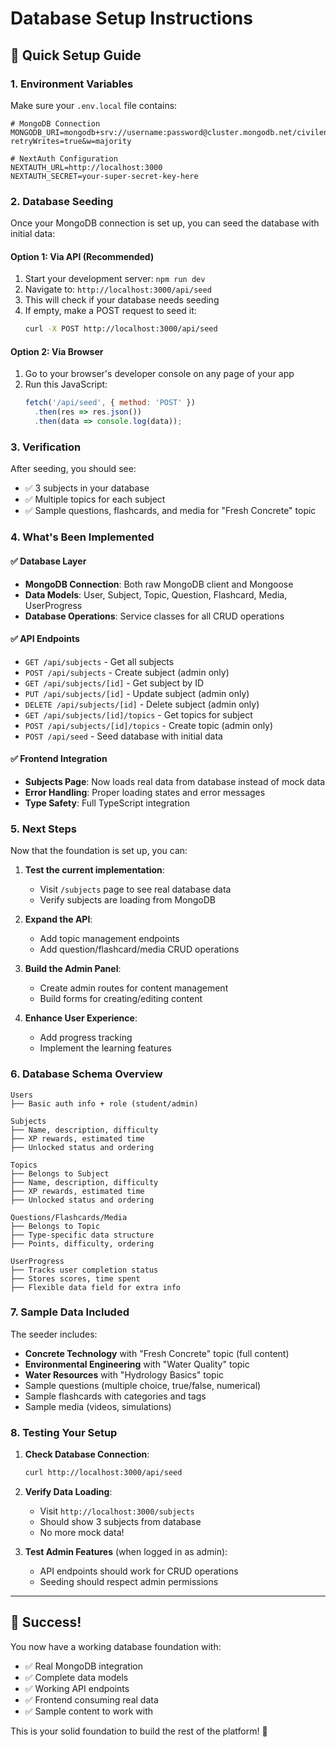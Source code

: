 # Database Setup Instructions

## 🚀 Quick Setup Guide

### 1. Environment Variables
Make sure your `.env.local` file contains:

```env
# MongoDB Connection
MONGODB_URI=mongodb+srv://username:password@cluster.mongodb.net/civilengquiz?retryWrites=true&w=majority

# NextAuth Configuration
NEXTAUTH_URL=http://localhost:3000
NEXTAUTH_SECRET=your-super-secret-key-here
```

### 2. Database Seeding

Once your MongoDB connection is set up, you can seed the database with initial data:

#### Option 1: Via API (Recommended)
1. Start your development server: `npm run dev`
2. Navigate to: `http://localhost:3000/api/seed`
3. This will check if your database needs seeding
4. If empty, make a POST request to seed it:
   ```bash
   curl -X POST http://localhost:3000/api/seed
   ```

#### Option 2: Via Browser
1. Go to your browser's developer console on any page of your app
2. Run this JavaScript:
   ```javascript
   fetch('/api/seed', { method: 'POST' })
     .then(res => res.json())
     .then(data => console.log(data));
   ```

### 3. Verification

After seeding, you should see:
- ✅ 3 subjects in your database
- ✅ Multiple topics for each subject
- ✅ Sample questions, flashcards, and media for "Fresh Concrete" topic

### 4. What's Been Implemented

#### ✅ Database Layer
- **MongoDB Connection**: Both raw MongoDB client and Mongoose
- **Data Models**: User, Subject, Topic, Question, Flashcard, Media, UserProgress
- **Database Operations**: Service classes for all CRUD operations

#### ✅ API Endpoints
- `GET /api/subjects` - Get all subjects
- `POST /api/subjects` - Create subject (admin only)
- `GET /api/subjects/[id]` - Get subject by ID
- `PUT /api/subjects/[id]` - Update subject (admin only)
- `DELETE /api/subjects/[id]` - Delete subject (admin only)
- `GET /api/subjects/[id]/topics` - Get topics for subject
- `POST /api/subjects/[id]/topics` - Create topic (admin only)
- `POST /api/seed` - Seed database with initial data

#### ✅ Frontend Integration
- **Subjects Page**: Now loads real data from database instead of mock data
- **Error Handling**: Proper loading states and error messages
- **Type Safety**: Full TypeScript integration

### 5. Next Steps

Now that the foundation is set up, you can:

1. **Test the current implementation**:
   - Visit `/subjects` page to see real database data
   - Verify subjects are loading from MongoDB

2. **Expand the API**:
   - Add topic management endpoints
   - Add question/flashcard/media CRUD operations

3. **Build the Admin Panel**:
   - Create admin routes for content management
   - Build forms for creating/editing content

4. **Enhance User Experience**:
   - Add progress tracking
   - Implement the learning features

### 6. Database Schema Overview

```
Users
├── Basic auth info + role (student/admin)

Subjects
├── Name, description, difficulty
├── XP rewards, estimated time
├── Unlocked status and ordering

Topics
├── Belongs to Subject
├── Name, description, difficulty
├── XP rewards, estimated time
├── Unlocked status and ordering

Questions/Flashcards/Media
├── Belongs to Topic
├── Type-specific data structure
├── Points, difficulty, ordering

UserProgress
├── Tracks user completion status
├── Stores scores, time spent
├── Flexible data field for extra info
```

### 7. Sample Data Included

The seeder includes:
- **Concrete Technology** with "Fresh Concrete" topic (full content)
- **Environmental Engineering** with "Water Quality" topic
- **Water Resources** with "Hydrology Basics" topic
- Sample questions (multiple choice, true/false, numerical)
- Sample flashcards with categories and tags
- Sample media (videos, simulations)

### 8. Testing Your Setup

1. **Check Database Connection**:
   ```bash
   curl http://localhost:3000/api/seed
   ```

2. **Verify Data Loading**:
   - Visit `http://localhost:3000/subjects`
   - Should show 3 subjects from database
   - No more mock data!

3. **Test Admin Features** (when logged in as admin):
   - API endpoints should work for CRUD operations
   - Seeding should respect admin permissions

---

## 🎉 Success!

You now have a working database foundation with:
- ✅ Real MongoDB integration
- ✅ Complete data models
- ✅ Working API endpoints  
- ✅ Frontend consuming real data
- ✅ Sample content to work with

This is your solid foundation to build the rest of the platform! 🚀
